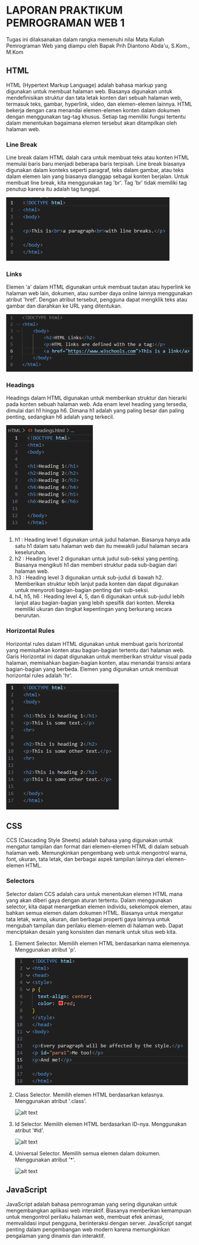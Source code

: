 # LAPORAN PRAKTIKUM PEMROGRAMAN WEB 1
Tugas ini dilaksanakan dalam rangka memenuhi nilai Mata Kuliah Pemrograman Web yang diampu oleh Bapak Prih Diantono Abda'u, S.Kom., M.Kom
## HTML
HTML (Hypertext Markup Language) adalah bahasa markup yang digunakan untuk membuat halaman web. Biasanya digunakan untuk mendefinisikan struktur dan tata letak konten dari sebuah halaman web, termasuk teks, gambar, hyperlink, video, dan elemen-elemen lainnya. 
HTML bekerja dengan cara menandai elemen-elemen konten dalam dokumen dengan menggunakan tag-tag khusus. Setiap tag memiliki fungsi tertentu dalam menentukan bagaimana elemen tersebut akan ditampilkan oleh halaman web. 
### Line Break
Line break dalam HTML dalah cara untuk membuat teks atau konten HTML memulai baris baru menjadi beberapa baris terpisah. Line break biasanya digunakan dalam konteks seperti paragraf, teks dalam gambar, atau teks dalam elemen lain yang biasanya dianggap sebagai konten berjalan. 
Untuk membuat line break, kita menggunakan tag 'br'. Tag 'br' tidak memiliki tag penutup karena itu adalah tag tunggal. 

![alt text](https://github.com/milaaulia21/PRAK_WEB1/blob/main/images/line%20break%20(html).PNG?raw=true)

### Links
Elemen 'a' dalam HTML digunakan untuk membuat tautan atau hyperlink ke halaman web lain, dokumen, atau sumber daya online lainnya menggunakan atribut 'href'. Dengan atribut tersebut, pengguna dapat mengklik teks atau gambar dan diarahkan ke URL yang ditentukan.

![alt text](https://github.com/milaaulia21/PRAK_WEB1/blob/main/images/links%20(html).PNG?raw=true)

### Headings
Headings dalam HTML digunakan untuk memberikan struktur dan hierarki pada konten sebuah halaman web. Ada enam level heading yang tersedia, dimulai dari h1 hingga h6. Dimana h1 adalah yang paling besar dan paling penting, sedangkan h6 adalah yang terkecil. 

![alt text](https://github.com/milaaulia21/PRAK_WEB1/blob/main/images/headings%20(html).PNG?raw=true)

1. h1 : Heading level 1 digunakan untuk judul halaman. Biasanya hanya ada satu h1 dalam satu halaman web dan itu mewakili judul halaman secara keseluruhan. 
2. h2 : Heading level 2 digunakan untuk judul sub-seksi yang penting. Biasanya mengikuti h1 dan memberi struktur pada sub-bagian dari halaman web.
3. h3 : Heading level 3 digunakan untuk sub-judul di bawah h2. Memberikan struktur lebih lanjut pada konten dan dapat digunakan untuk menyoroti bagian-bagian penting dari sub-seksi. 
4. h4, h5, h6 : Heading level 4, 5, dan 6 digunakan untuk sub-judul lebih lanjut atau bagian-bagian yang lebih spesifik dari konten. Mereka memiliki ukuran dan tingkat kepentingan yang berkurang secara berurutan. 
### Horizontal Rules 
Horizontal rules dalam HTML digunakan untuk membuat garis horizontal yang memisahkan konten atau bagian-bagian tertentu dari halaman web. Garis Horizontal ini dapat digunakan untuk memberikan struktur visual pada halaman, memisahkan bagian-bagian konten, atau menandai transisi antara bagian-bagian yang berbeda. 
Elemen yang digunakan untuk membuat horizontal rules adalah 'hr'.

![alt text](https://github.com/milaaulia21/PRAK_WEB1/blob/main/images/horizontal%20rules%20(html).PNG?raw=true)

## CSS 
CCS (Cascading Style Sheets) adalah bahasa yang digunakan untuk mengatur tampilan dan format dari elemen-elemen HTML di dalam sebuah halaman web. Memungkinkan pengembang web untuk mengontrol warna, font, ukuran, tata letak, dan berbagai aspek tampilan lainnya dari elemen-elemen HTML.
### Selectors
Selector dalam CCS adalah cara untuk menentukan elemen HTML mana yang akan diberi gaya dengan aturan tertentu. Dalam menggunakan selector, kita dapat menargetkan elemen individu, sekelompok elemen, atau bahkan semua elemen dalam dokumen HTML. Biasanya untuk mengatur tata letak, warna, ukuran, dan berbagai properti gaya lainnya untuk mengubah tampilan dan perilaku elemen-elemen di halaman web. Dapat menciptakan desain yang konsisten dan menarik untuk situs web kita. 
1. Element Selector. Memilih elemen HTML berdasarkan nama elemennya. Menggunakan atribut 'p'.

    ![alt text](https://github.com/milaaulia21/PRAK_WEB1/blob/main/images/selector%20element%20(css).PNG?raw=true)

2. Class Selector. Memilih elemen HTML berdasarkan kelasnya. Menggunakan atribut '.class'.

   ![alt text](?raw=true)
   
4. Id Selector. Memilih elemen HTML berdasarkan ID-nya. Menggunakan atribut '#id'.

   ![alt text](?raw=true)
   
6. Universal Selector. Memilih semua elemen dalam dokumen. Menggunakan atribut '*'.
   
   ![alt text](?raw=true)

## JavaScript
JavaScript adalah bahasa pemrograman yang sering digunakan untuk mengembangkan aplikasi web interaktif. Biasanya memberikan kemampuan untuk mengontrol perilaku halaman web, membuat efek animasi, memvalidasi input pengguna, berinteraksi dengan server. JavaScript sangat penting dalam pengembangan web modern karena memungkinkan pengalaman yang dinamis dan interaktif.
